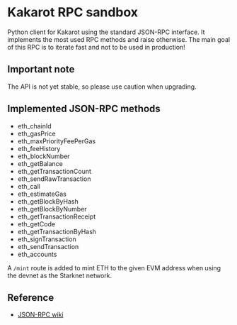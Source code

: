 # Kakarot RPC sandbox

Python client for Kakarot using the standard JSON-RPC interface. It implements the most used RPC methods and raise otherwise.
The main goal of this RPC is to iterate fast and not to be used in production!

## Important note

The API is not yet stable, so please use caution when upgrading.

## Implemented JSON-RPC methods

- eth_chainId
- eth_gasPrice
- eth_maxPriorityFeePerGas
- eth_feeHistory
- eth_blockNumber
- eth_getBalance
- eth_getTransactionCount
- eth_sendRawTransaction
- eth_call
- eth_estimateGas
- eth_getBlockByHash
- eth_getBlockByNumber
- eth_getTransactionReceipt
- eth_getCode
- eth_getTransactionByHash
- eth_signTransaction
- eth_sendTransaction
- eth_accounts

A `/mint` route is added to mint ETH to the given EVM address when using the devnet as the Starknet network.

## Reference

- [JSON-RPC wiki](https://github.com/ethereum/wiki/wiki/JSON-RPC)
